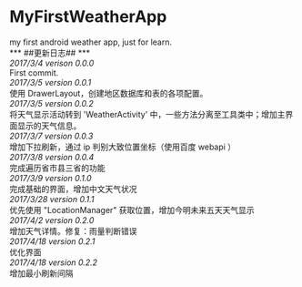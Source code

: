 # MyFirstWeatherApp
my first android weather app, just for learn.    
*** ##更新日志## ***    
*2017/3/4 verison 0.0.0*  
First commit.  
*2017/3/5 version 0.0.1*    
使用 DrawerLayout，创建地区数据库和表的各项配置。  
*2017/3/5 version 0.0.2*    
将天气显示活动转到 'WeatherActivity' 中，一些方法分离至工具类中；增加主界面显示的天气信息。    
*2017/3/7 version 0.0.3*    
增加下拉刷新，通过 ip 判别大致位置坐标（使用百度 webapi ）    
*2017/3/8 version 0.0.4*    
完成遍历省市县三省的功能    
*2017/3/9 version 0.1.0*    
完成基础的界面，增加中文天气状况    
*2017/3/28 version 0.1.1*    
优先使用 "LocationManager" 获取位置，增加今明未来五天天气显示    
*2017/4/2 version 0.2.0*    
增加天气详情。修复：雨量判断错误    
*2017/4/18 version 0.2.1*    
优化界面    
*2017/4/18 version 0.2.2*    
增加最小刷新间隔    

